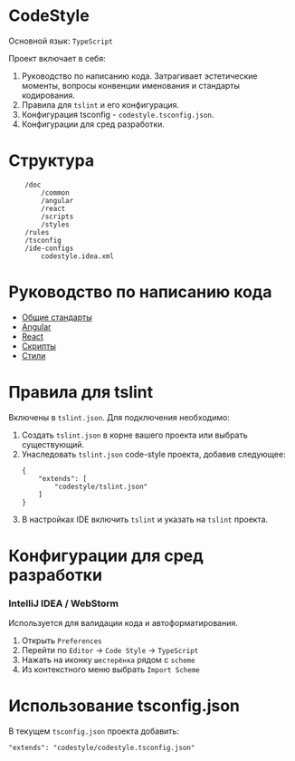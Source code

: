 # CodeStyle

Основной язык: `TypeScript`

Проект включает в себя:
1. Руководство по написанию кода. Затрагивает эстетические моменты, вопросы конвенции именования и 
стандарты кодирования.
2. Правила для `tslint` и его конфигурация.
3. Конфигурация tsconfig - `codestyle.tsconfig.json`.
4. Конфигурации для сред разработки.

# Структура

```
    /doc 
        /common
        /angular
        /react
        /scripts
        /styles 
    /rules
    /tsconfig
    /ide-configs
        codestyle.idea.xml
```   

# Руководство по написанию кода

* [Общие стандарты](./doc/common/README.md)
* [Angular](./doc/angular/README.md)
* [React](./doc/react/README.md)
* [Скрипты](./doc/scripts/README.md)
* [Стили](./doc/styles/README.md)

# Правила для tslint

Включены в `tslint.json`. Для подключения необходимо:
1. Создать `tslint.json` в корне вашего проекта или выбрать существующий.
2. Унаследовать `tslint.json` code-style проекта, добавив следующее:
    ```
    {
        "extends": [
            "codestyle/tslint.json"
        ]
    }
    ```
3. В настройках IDE включить `tslint` и указать на `tslint` проекта.    
    
# Конфигурации для сред разработки

### IntelliJ IDEA / WebStorm

Используется для валидации кода и автоформатирования.
1. Открыть `Preferences`
2. Перейти по `Editor` -> `Code Style` -> `TypeScript`
3. Нажать на иконку `шестерёнка` рядом с `scheme`
4. Из контекстного меню выбрать `Import Scheme`

# Использование tsconfig.json

В текущем `tsconfig.json` проекта добавить:
```
"extends": "codestyle/codestyle.tsconfig.json"
```
